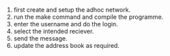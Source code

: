 1. first create and setup the adhoc network. 
2. run the make command and compile the programme.
2. enter the username and do the login.
3. select the intended reciever. 
4. send the message.
5. update the address book as required.




